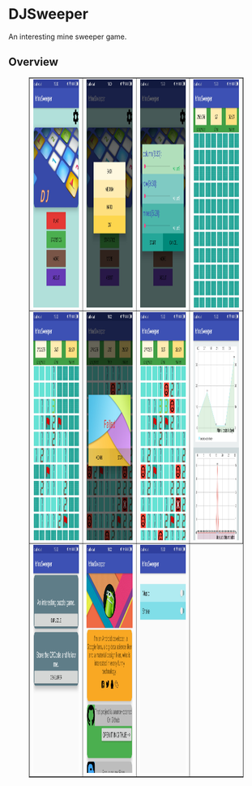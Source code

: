 # DJSweeper
An interesting mine sweeper game.
## Overview
<figure class="third">
<table border="1">
<tr>
<td><img src="https://github.com/An-DJ/DJSweeper/raw/master/overview/minesweeper1.jpg " width=250 height=450></td>
<td><img src="https://github.com/An-DJ/DJSweeper/raw/master/overview/minesweeper2.jpg " width=250 height=450></td>
<td><img src="https://github.com/An-DJ/DJSweeper/raw/master/overview/minesweeper3.jpg " width=250 height=450></td>
<td><img src="https://github.com/An-DJ/DJSweeper/raw/master/overview/minesweeper4.jpg " width=250 height=450></td>
</tr>
<tr>
<td><img src="https://github.com/An-DJ/DJSweeper/raw/master/overview/minesweeper5.jpg " width=250 height=450></td>
<td><img src="https://github.com/An-DJ/DJSweeper/raw/master/overview/minesweeper6.jpg " width=250 height=450></td>
<td><img src="https://github.com/An-DJ/DJSweeper/raw/master/overview/minesweeper7.jpg " width=250 height=450></td>
<td><img src="https://github.com/An-DJ/DJSweeper/raw/master/overview/minesweeper8.jpg " width=250 height=450></td>
</tr>
<tr>
<td><img src="https://github.com/An-DJ/DJSweeper/raw/master/overview/minesweeper9.jpg " width=250 height=450></td>
<td><img src="https://github.com/An-DJ/DJSweeper/raw/master/overview/minesweeper10.jpg " width=250 height=450></td>
<td><img src="https://github.com/An-DJ/DJSweeper/raw/master/overview/minesweeper11.jpg " width=250 height=450></td>
</tr>
</table>

<!-- <figure class="third">
    <img src="https://github.com/An-DJ/DJSweeper/raw/master/overview/minesweeper1.jpg " width=250 height=450>
    <img src="https://github.com/An-DJ/DJSweeper/raw/master/overview/minesweeper2.jpg " width=250 height=450>
    <img src="https://github.com/An-DJ/DJSweeper/raw/master/overview/minesweeper3.jpg " width=250 height=450>
    <img src="https://github.com/An-DJ/DJSweeper/raw/master/overview/minesweeper4.jpg " width=250 height=450>
</figure>
<figure class="third">
    <img src="https://github.com/An-DJ/DJSweeper/raw/master/overview/minesweeper5.jpg " width=250 height=450>
    <img src="https://github.com/An-DJ/DJSweeper/raw/master/overview/minesweeper6.jpg " width=250 height=450>
    <img src="https://github.com/An-DJ/DJSweeper/raw/master/overview/minesweeper7.jpg " width=250 height=450>
    <img src="https://github.com/An-DJ/DJSweeper/raw/master/overview/minesweeper8.jpg " width=250 height=450>
</figure>
<figure class="third">
    <img src="https://github.com/An-DJ/DJSweeper/raw/master/overview/minesweeper9.jpg " width=250 height=450>
    <img src="https://github.com/An-DJ/DJSweeper/raw/master/overview/minesweeper10.jpg " width=250 height=450>
    <img src="https://github.com/An-DJ/DJSweeper/raw/master/overview/minesweeper11.jpg " width=250 height=450>
</figure> -->